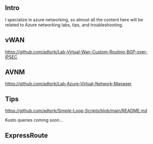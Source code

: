 ## Intro 
I specialize in azure networking, so almost all the content here will be related to Azure networking labs, tips, and troubleshooting.

## vWAN
https://github.com/adtork/Lab-Virtual-Wan-Custom-Routing-BGP-over-IPSEC

## AVNM
https://github.com/adtork/Lab-Azure-Virtual-Network-Manager

## Tips
https://github.com/adtork/Simple-Loop-Scripts/blob/main/README.md

Kusto queries coming soon...

## ExpressRoute



<!--
**adtork/adtork** is a ✨ _special_ ✨ repository because its `README.md` (this file) appears on your GitHub profile.

Here are some ideas to get you started:

- 🔭 I’m currently working on ...
- 🌱 I’m currently learning ...
- 👯 I’m looking to collaborate on ...
- 🤔 I’m looking for help with ...
- 💬 Ask me about ...
- 📫 How to reach me: ...
- 😄 Pronouns: ...
- ⚡ Fun fact: ...
-->
